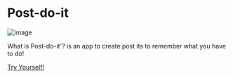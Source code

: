 # Post-do-it

![image](https://user-images.githubusercontent.com/42773135/193342037-73dc92a3-072b-4fea-94dd-7faeb51b02de.png)

What is Post-do-it'? is an app to create post its to remember what you have to do!

<a href="https://lighthearted-granita-f342bc.netlify.app/" target="_blank">
  Try Yourself!
</a>
